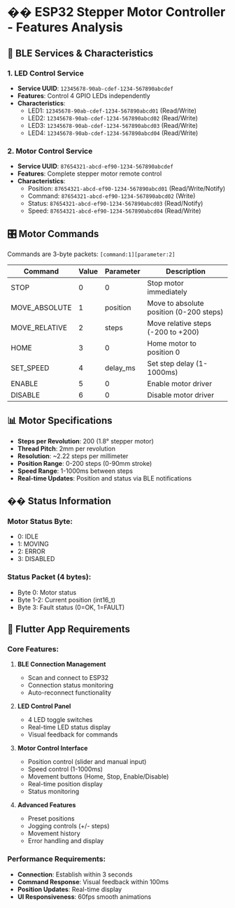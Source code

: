 # �� ESP32 Stepper Motor Controller - Features Analysis

## 📡 BLE Services & Characteristics

### 1. LED Control Service
- **Service UUID**: `12345678-90ab-cdef-1234-567890abcdef`
- **Features**: Control 4 GPIO LEDs independently
- **Characteristics**:
  - LED1: `12345678-90ab-cdef-1234-567890abcd01` (Read/Write)
  - LED2: `12345678-90ab-cdef-1234-567890abcd02` (Read/Write)
  - LED3: `12345678-90ab-cdef-1234-567890abcd03` (Read/Write)
  - LED4: `12345678-90ab-cdef-1234-567890abcd04` (Read/Write)

### 2. Motor Control Service  
- **Service UUID**: `87654321-abcd-ef90-1234-567890abcdef`
- **Features**: Complete stepper motor remote control
- **Characteristics**:
  - Position: `87654321-abcd-ef90-1234-567890abcd01` (Read/Write/Notify)
  - Command: `87654321-abcd-ef90-1234-567890abcd02` (Write)
  - Status: `87654321-abcd-ef90-1234-567890abcd03` (Read/Notify)
  - Speed: `87654321-abcd-ef90-1234-567890abcd04` (Read/Write)

## 🎛️ Motor Commands

Commands are 3-byte packets: `[command:1][parameter:2]`

| Command | Value | Parameter | Description |
|---------|-------|-----------|-------------|
| STOP | 0 | 0 | Stop motor immediately |
| MOVE_ABSOLUTE | 1 | position | Move to absolute position (0-200 steps) |
| MOVE_RELATIVE | 2 | steps | Move relative steps (-200 to +200) |
| HOME | 3 | 0 | Home motor to position 0 |
| SET_SPEED | 4 | delay_ms | Set step delay (1-1000ms) |
| ENABLE | 5 | 0 | Enable motor driver |
| DISABLE | 6 | 0 | Disable motor driver |

## 📊 Motor Specifications

- **Steps per Revolution**: 200 (1.8° stepper motor)
- **Thread Pitch**: 2mm per revolution
- **Resolution**: ~2.22 steps per millimeter
- **Position Range**: 0-200 steps (0-90mm stroke)
- **Speed Range**: 1-1000ms between steps
- **Real-time Updates**: Position and status via BLE notifications

## �� Status Information

### Motor Status Byte:
- 0: IDLE
- 1: MOVING  
- 2: ERROR
- 3: DISABLED

### Status Packet (4 bytes):
- Byte 0: Motor status
- Byte 1-2: Current position (int16_t)
- Byte 3: Fault status (0=OK, 1=FAULT)

## 🎯 Flutter App Requirements

### Core Features:
1. **BLE Connection Management**
   - Scan and connect to ESP32
   - Connection status monitoring
   - Auto-reconnect functionality

2. **LED Control Panel**
   - 4 LED toggle switches
   - Real-time LED status display
   - Visual feedback for commands

3. **Motor Control Interface**
   - Position control (slider and manual input)
   - Speed control (1-1000ms)
   - Movement buttons (Home, Stop, Enable/Disable)
   - Real-time position display
   - Status monitoring

4. **Advanced Features**
   - Preset positions
   - Jogging controls (+/- steps)
   - Movement history
   - Error handling and display

### Performance Requirements:
- **Connection**: Establish within 3 seconds
- **Command Response**: Visual feedback within 100ms
- **Position Updates**: Real-time display
- **UI Responsiveness**: 60fps smooth animations
